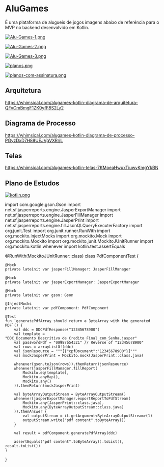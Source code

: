 # AluGames

É uma plataforma de alugueis de jogos imagens abaixo de referência para o MVP no backend desenvolvido em Kotlin.


[![Alu-Games-1.png](https://i.postimg.cc/pdr2xqFP/Alu-Games-1.png)](https://postimg.cc/DWVVPQ6N)

[![Alu-Games-2.png](https://i.postimg.cc/tRWxntrX/Alu-Games-2.png)](https://postimg.cc/3WrRPp56)

[![Alu-Games-3.png](https://i.postimg.cc/NFdY2zSJ/Alu-Games-3.png)](https://postimg.cc/QKKvR0X1)    

[![planos.png](https://i.postimg.cc/xdpPGQ2y/planos.png)](https://postimg.cc/5Hvv1Zj6)

[![planos-com-assinatura.png](https://i.postimg.cc/fRw76yWf/planos-com-assinatura.png)](https://postimg.cc/N5zrXgHK)


## Arquitetura

https://whimsical.com/alugames-kotlin-diagrama-de-arquitetura-QFvCmBmgF1ZK9yfF8S2Ly2

## Diagrama de Processo

https://whimsical.com/alugames-kotlin-diagrama-de-processo-PGyzDxD7H88UEJVgVXRrjL

## Telas

https://whimsical.com/alugames-kotlin-telas-7KMoeaHwuxTiuwvKmgYkBN

## Plano de Estudos

[![kotlin.png](https://i.postimg.cc/8k0BxZ8t/kotlin.png)](https://postimg.cc/YjQWWfCW)



import com.google.gson.Gson
import net.sf.jasperreports.engine.JasperExportManager
import net.sf.jasperreports.engine.JasperFillManager
import net.sf.jasperreports.engine.JasperPrint
import net.sf.jasperreports.engine.fill.JsonQLQueryExecuterFactory
import org.junit.Test
import org.junit.runner.RunWith
import org.mockito.InjectMocks
import org.mockito.Mock
import org.mockito.Mockito
import org.mockito.junit.MockitoJUnitRunner
import org.mockito.kotlin.whenever
import kotlin.test.assertEquals

@RunWith(MockitoJUnitRunner::class)
class PdfComponentTest {

    @Mock
    private lateinit var jasperFillManager: JasperFillManager

    @Mock
    private lateinit var jasperExportManager: JasperExportManager

    @Mock
    private lateinit var gson: Gson

    @InjectMocks
    private lateinit var pdfComponent: PdfComponent

    @Test
    fun `generatePdfArray should return a ByteArray with the generated PDF`() {
        val ddc = DDCPdfResponse("12345678900")
        val template = "DDC_Documento_Descritivo_de_Credito_Final_com_Senha.jasper"
        val passwordPdf = "00987654321" // Reverse of "12345678900"
        val rows = arrayListOf(ddc)
        val jsonResource = """[{"cpfDocument":"12345678900"}]"""
        val mockJasperPrint = Mockito.mock(JasperPrint::class.java)

        whenever(gson.toJson(rows)).thenReturn(jsonResource)
        whenever(jasperFillManager.fillReport(
            Mockito.eq(template),
            Mockito.anyMap(),
            Mockito.any()
        )).thenReturn(mockJasperPrint)

        val byteArrayOutputStream = ByteArrayOutputStream()
        whenever(jasperExportManager.exportReportToPdfStream(
            Mockito.any(JasperPrint::class.java),
            Mockito.any(ByteArrayOutputStream::class.java)
        )).thenAnswer {
            val outputStream = it.getArgument<ByteArrayOutputStream>(1)
            outputStream.write("pdf content".toByteArray())
        }

        val result = pdfComponent.generatePdfArray(ddc)

        assertEquals("pdf content".toByteArray().toList(), result.toList())
    }
}



